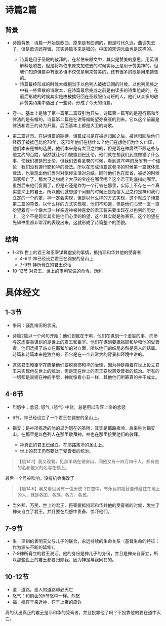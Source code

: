 # 诗篇2篇

## 背景

- 诗篇背景：诗篇一开始是歌曲，原来是有曲调的，但是时代久远，曲调失去了，但是歌词还存留。其实诗篇本来是唱的。中国的宋词元曲也是这样的。
  - 诗篇是用于圣殿的敬拜的。在希伯来原文中，其实是赞美的意思。用英语解释是歌曲，但是将希伯来原文加进去的时候实际上是用于赞美神的。但我们知道诗篇中有很多诗不仅仅是用来赞美的，还有很多的歌是用来祷告的。
  - 诗篇最终形成的时候大概相当于以色列人被掳归回的时候。以色列民族之中有一些零散的诗歌本，在诗篇最后完成之前是由读多的诗集组成的。在最后形成的时候其实是由被掳归回在圣殿服侍诗班的人，他们从众多的敬拜赞美诗集中选出了一些诗，形成了今天的诗篇。

- 卷一。基本上是除了第一篇第二篇双引为开头，诗篇第一篇写的是遵行耶和华律法的是有福的，诗篇第二篇是在讲等候盼望弥赛亚的到来。它以这个前面是律法和君王的诗为开篇，后面基本上都是大卫的诗歌。

- 第二篇背景。在讲诗篇的期待，诗篇成书是在被掳归回之后，被掳归回后他们经历了被掳巴比伦70年，这70年他们在想什么？他们在想他们为什么亡国，他们本来是神的选民，他们本来是有大卫之约的，但是现在神居然不顾这些与他立约的百姓，居然就让他们被掳到巴比伦，他们就在想我们到底做错了什么事，使我们被掳巴比伦，但我们去看圣卷的时候，看到这70年的反省有一个结论：我们没有遵行耶和华的律法。所以在形成诗篇这卷书的时候第一篇就体现律法，也表现出他们当时对信仰生活对总结。同时他们也在反省，被掳的时候国家都亡了，那大卫之约呢？大卫的宝座在哪里呢？这个君王到底指向哪里。虽然后来他们复国了，但是它还是作为一个行省在那里，实际上不存在一个真实意义上的君王，所以他们就想这个问题的时候还是相信大卫之约是神和我们立定的一个约定，神一定会实现，但是以什么样的方式实现，这个就成了诗篇第二篇的背景。以什么样的方式实现呢，他们不知道，但是他们心里一直一直盼望着有一个像大卫一样亲近神被神喜爱的君王将来要出现在以色列的历史上，这个不是现实其实是他们心里的盼望，这个其实就是弥赛亚。这个盼望在先知书里都非常深的表现出来。这就形成了诗篇整个的面貌。

## 结构

- 1-3节 世上的君王和臣宰谋算虚妄的事情，抵挡耶和华并他的受膏者
  - 4-6节 神已经设立君王在锡安的圣山上
  - 7-9节 神所膏立的君王说话
- 10-12节 对君王、世上的审判官说的命令，劝勉

# 具体经文

## 1-3节

- 争闹：骚乱喧闹的状况。

- 诗篇2篇以一个问句开始：他们到底在干嘛，他们在谋划一个虚妄的事，而参与这虚妄事谋划的是世上的君王和臣宰。他们在谋划要抵挡耶和华和他的受膏者。他们选择了站立在耶和华的对立面，所以他们的结局必然是恶人的结局。诗篇和诗篇本来是独立的，但它是在一个非常大的背景和环境中讲的。
- 这些君王和臣宰在商量他们要脱离耶和华的治理，因为神是藉着在世上设立君王来实现他在世上的统治，但是现在世上的君王要脱离受膏者的统治。所有的一切都是掌握在神的手里，神就像看小丑一样，其他他们所筹算的并不成立。

## 4-6节

- 烈怒中：忿怒, 怒气, (怒气) 中烧，总是用以形容上帝的忿怒

- 6节，神已经设立了一个君王在锡安的圣山上。
- 锡安：是神所拣选的他的显为同在的圣所，其实是耶路撒冷，后来称为锡安山。在那里是以色列人在那里敬拜神，神也在那里接受他们的敬拜。
  - 神真正的君王已经立。在耶路撒冷的圣山上。
  - 世上的君王仍然要处于受膏者的统治。

> 【启14:1】我又观看，见羔羊站在锡安山，同他又有十四万四千人，都有他的名和他父的名写在额上。

最后一个号被吹响，没有机会悔改了

> 【启14:6】我又看见另有一位天使飞在空中，有永远的福音要传给住在地上的人，就是各国、各族、各方、各民。

- 当外邦、万民、世上的君王、臣宰要抵挡耶和华并他的受膏者的时候，发生了神亲自立了君王，并且要在烈怒中责备、惊吓他们。

## 7-9节

- 生：深刻的表明天父与儿子的联合，永远持续的生命关系（基督生命的特征：作为源头不断的延伸）。
- 7-9神所膏立的君王说话。他的身份是神儿子的身份，并且是神亲自膏立，所以那些世上的君王都要归顺我，因为神是与我同在的。

## 10-12节

- 道：道路。恶人的道路却必灭亡
- 怒气：和前面的5节怒中一样。烈怒
- 福：福在于亲近神，在于上帝的应许

真的认出真正的君王是耶和华的受膏者，并且投靠他了吗？不投靠他的要在道中灭亡。


